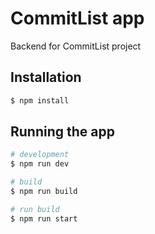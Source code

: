 # CommitList app

Backend for CommitList project

## Installation

```bash
$ npm install
```

## Running the app

```bash
# development
$ npm run dev

# build
$ npm run build

# run build
$ npm run start
```
